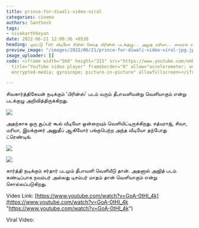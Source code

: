```yaml
---
title: prince-for-diwali-video-viral
categories: cinema
authors: Santhosh
tags:
- sivakarthkeyan
date: 2022-06-21 12:00:36 +0530
heading: முரட்டு fun வீடியோ ரிலீஸ் செய்த பிரின்ஸ் படக்குழு.. அழகு மரியா.. வைரல் வீடியோ..!
preview_image: "/images/2022/06/21/prince-for-diwali-video-viral-jpg.jpeg"
image_uploader: []
code: <iframe width="560" height="315" src="https://www.youtube.com/embed/GoA-0tHI_4k"
  title="YouTube video player" frameborder="0" allow="accelerometer; autoplay; clipboard-write;
  encrypted-media; gyroscope; picture-in-picture" allowfullscreen></iframe>

---
```

சிவகார்த்திகேயன் நடிக்கும் 'பிரின்ஸ்' படம் வரும் தீபாவளியன்று வெளியாகும் என்று படக்குழு அறிவித்திருக்கிறது.

![](/images/2022/06/21/prince-for-diwali-2-jpg.jpeg)

அதற்காக ஒரு சூப்பர் கூல் வீடியோ ஒன்றையும் வெளியிட்டிருக்கிறது. சத்யராஜ், சிவா, மரியா, இயக்குனர் அனுதீப் ஆகியோர் பங்குபெற்ற அந்த வீடியோ தற்போது ட்ரெண்டிங்.

![](/images/2022/06/21/prince-for-diwali-1-jpg.jpeg)

![](/images/2022/06/21/prince-for-diwali-3-jpg.jpeg)

கார்த்தி நடிக்கும் சர்தார் படமும் தீபாவளி வெளியீடு தான். அதனால் அஜித் படம் கண்டிப்பாக நவம்பர் அல்லது டிசம்பர் மாதம் தான் வெளியாகும் என்று சொல்லப்படுகிறது.

Video Link: [https://www.youtube.com/watch?v=GoA-0tHI_4k](https://www.youtube.com/watch?v=GoA-0tHI_4k "https://www.youtube.com/watch?v=GoA-0tHI_4k")

Viral Video:
